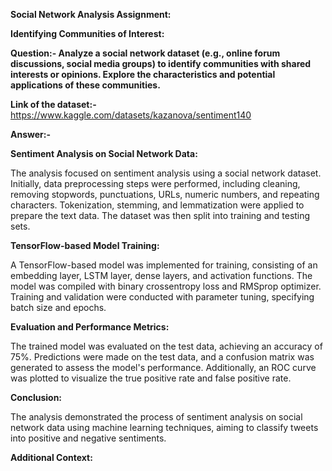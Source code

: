 **Social Network Analysis Assignment:**

**Identifying Communities of Interest:**

**Question:- Analyze a social network dataset (e.g., online forum discussions, social media groups) to identify communities with shared interests or opinions. Explore the characteristics and potential applications of these communities.**

**Link of the dataset:-** https://www.kaggle.com/datasets/kazanova/sentiment140

**Answer:-**

**Sentiment Analysis on Social Network Data:**

The analysis focused on sentiment analysis using a social network dataset. Initially, data preprocessing steps were performed, including cleaning, removing stopwords, punctuations, URLs, numeric numbers, and repeating characters. Tokenization, stemming, and lemmatization were applied to prepare the text data. The dataset was then split into training and testing sets.

**TensorFlow-based Model Training:**

A TensorFlow-based model was implemented for training, consisting of an embedding layer, LSTM layer, dense layers, and activation functions. The model was compiled with binary crossentropy loss and RMSprop optimizer. Training and validation were conducted with parameter tuning, specifying batch size and epochs.

**Evaluation and Performance Metrics:**

The trained model was evaluated on the test data, achieving an accuracy of 75%. Predictions were made on the test data, and a confusion matrix was generated to assess the model's performance. Additionally, an ROC curve was plotted to visualize the true positive rate and false positive rate.

**Conclusion:**

The analysis demonstrated the process of sentiment analysis on social network data using machine learning techniques, aiming to classify tweets into positive and negative sentiments.

**Additional Context:**
